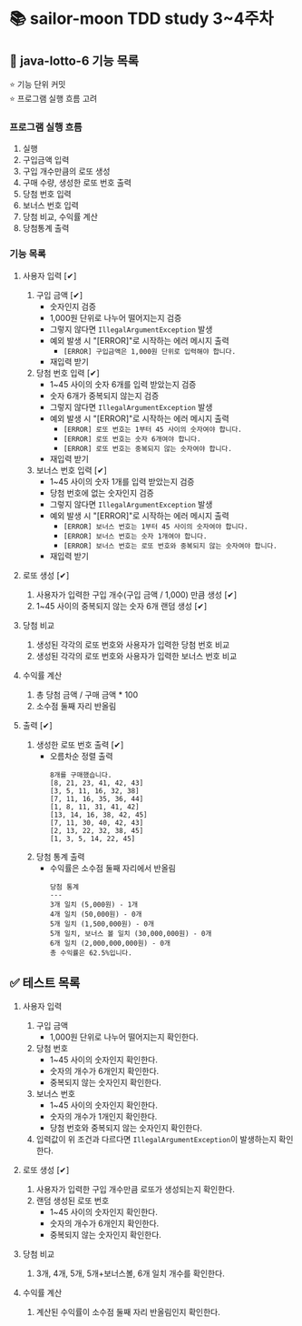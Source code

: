 # 📚 sailor-moon TDD study 3~4주차
## 💸 java-lotto-6 기능 목록
⭐️ 기능 단위 커밋 <br>
⭐ 프로그램 실행 흐름 고려

### 프로그램 실행 흐름
1. 실행
2. 구입금액 입력
3. 구입 개수만큼의 로또 생성
4. 구매 수량, 생성한 로또 번호 출력
5. 당첨 번호 입력
6. 보너스 번호 입력
7. 당첨 비교, 수익률 계산
8. 당첨통계 출력

### 기능 목록
1. 사용자 입력 [✔]
   1. 구입 금액 [✔]
      * 숫자인지 검증
      * 1,000원 단위로 나누어 떨어지는지 검증
      * 그렇지 않다면 ``IllegalArgumentException`` 발생
      * 예외 발생 시 "[ERROR]"로 시작하는 에러 메시지 출력
        * ``[ERROR] 구입금액은 1,000원 단위로 입력해야 합니다.``
      * 재입력 받기
   2. 당첨 번호 입력 [✔]
      * 1~45 사이의 숫자 6개를 입력 받았는지 검증
      * 숫자 6개가 중복되지 않는지 검증
      * 그렇지 않다면 ``IllegalArgumentException`` 발생
      * 예외 발생 시 "[ERROR]"로 시작하는 에러 메시지 출력
        * ``[ERROR] 로또 번호는 1부터 45 사이의 숫자여야 합니다.``
        * ``[ERROR] 로또 번호는 숫자 6개여야 합니다.``
        * ``[ERROR] 로또 번호는 중복되지 않는 숫자여야 합니다.``
      * 재입력 받기
   3. 보너스 번호 입력 [✔]
      * 1~45 사이의 숫자 1개를 입력 받았는지 검증
      * 당첨 번호에 없는 숫자인지 검증
      * 그렇지 않다면 ``IllegalArgumentException`` 발생
      * 예외 발생 시 "[ERROR]"로 시작하는 에러 메시지 출력
          * ``[ERROR] 보너스 번호는 1부터 45 사이의 숫자여야 합니다.``
          * ``[ERROR] 보너스 번호는 숫자 1개여야 합니다.``
          * ``[ERROR] 보너스 번호는 로또 번호와 중복되지 않는 숫자여야 합니다.``
      * 재입력 받기

2. 로또 생성 [✔]
   1. 사용자가 입력한 구입 개수(구입 금액 / 1,000) 만큼 생성 [✔]
   2. 1~45 사이의 중복되지 않는 숫자 6개 랜덤 생성 [✔]

3. 당첨 비교
   1. 생성된 각각의 로또 번호와 사용자가 입력한 당첨 번호 비교
   2. 생성된 각각의 로또 번호와 사용자가 입력한 보너스 번호 비교

4. 수익률 계산
   1. 총 당첨 금액 / 구매 금액 * 100
   2. 소수점 둘째 자리 반올림

5. 출력 [✔]
   1. 생성한 로또 번호 출력 [✔]
      * 오름차순 정렬 출력 <br>
        ```
        8개를 구매했습니다.
        [8, 21, 23, 41, 42, 43]
        [3, 5, 11, 16, 32, 38]
        [7, 11, 16, 35, 36, 44]
        [1, 8, 11, 31, 41, 42]
        [13, 14, 16, 38, 42, 45]
        [7, 11, 30, 40, 42, 43]
        [2, 13, 22, 32, 38, 45]
        [1, 3, 5, 14, 22, 45]
        ```
   2. 당첨 통계 출력
      * 수익률은 소수점 둘째 자리에서 반올림
        ```
        당첨 통계
        ---
        3개 일치 (5,000원) - 1개
        4개 일치 (50,000원) - 0개
        5개 일치 (1,500,000원) - 0개
        5개 일치, 보너스 볼 일치 (30,000,000원) - 0개
        6개 일치 (2,000,000,000원) - 0개
        총 수익률은 62.5%입니다.
        ```

## ✅ 테스트 목록
1. 사용자 입력
   1. 구입 금액
      * 1,000원 단위로 나누어 떨어지는지 확인한다.
   2. 당첨 번호
      * 1~45 사이의 숫자인지 확인한다.
      * 숫자의 개수가 6개인지 확인한다.
      * 중복되지 않는 숫자인지 확인한다.
   3. 보너스 번호
      * 1~45 사이의 숫자인지 확인한다.
      * 숫자의 개수가 1개인지 확인한다.
      * 당첨 번호와 중복되지 않는 숫자인지 확인한다.
   4. 입력값이 위 조건과 다르다면 ``IllegalArgumentException``이 발생하는지 확인한다.

2. 로또 생성 [✔]
   1. 사용자가 입력한 구입 개수만큼 로또가 생성되는지 확인한다.
   2. 랜덤 생성된 로또 번호
      * 1~45 사이의 숫자인지 확인한다.
      * 숫자의 개수가 6개인지 확인한다.
      * 중복되지 않는 숫자인지 확인한다.

3. 당첨 비교
   1. 3개, 4개, 5개, 5개+보너스볼, 6개 일치 개수를 확인한다.

4. 수익률 계산
   1. 계산된 수익률이 소수점 둘째 자리 반올림인지 확인한다.